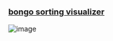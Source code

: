 ### [bongo sorting visualizer](https://ga111o.github.io/bongo-sorting-visualizer/)

![image](https://github.com/ga111o/bongo-sorting-visualizer/assets/152472224/aa12fea6-53ff-4a94-861a-e3d20a162e3f)
